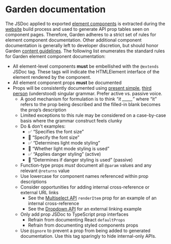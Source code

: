 # Garden documentation

The JSDoc applied to exported [element components](api.md#element-components) is
extracted during the [website](https://github.com/zendeskgarden/website) build
process and used to generate API prop tables seen on component pages. Therefore,
Garden adheres to a strict set of rules for element component documentation.
Other additional component documentation is generally left to developer
discretion, but should honor Garden [content
guidelines](https://garden.zendesk.com/content). The following list enumerates
the standard rules for Garden element component documentation:

- All element-level components **must** be embellished with the `@extends` JSDoc
  tag. These tags will indicate the HTMLElement interface of the element rendered
  by the component.
- All element component props **must** be documented
- Props will be consistently documented using [present
  simple](https://garden.zendesk.com/content/grammar#tense), [third
  person](https://garden.zendesk.com/content/grammar#pronouns)
  (understood) singular grammar. Prefer active vs. passive voice.
  - A good mechanism for formulation is to think _“it \_\_\_\_\_”_ where “it”
    refers to the prop being described and the filled-in blank becomes the prop’s
    description
  - Limited exceptions to this rule may be considered on a case-by-case basis
    where the grammar construct feels clunky
  - Do & don't examples:
    - :white_check_mark: “Specifies the font size”
    - :no_entry_sign: “Specify the font size”
    - :white_check_mark: “Determines light mode styling”
    - :no_entry_sign: “Whether light mode styling is used”
    - :white_check_mark: “Applies danger styling” (active)
    - :no_entry_sign: “Determines if danger styling is used” (passive)
  - Function-type props _must_ document all `@param` values and any relevant
    `@returns` value
  - Use lowercase for component names referenced within prop descriptions
  - Consider opportunities for adding internal cross-reference or external URL
    links
    - See the [Multiselect
      API](https://garden.zendesk.com/components/multiselect#multiselect)
      `renderItem` prop for an example of an internal cross-reference
    - See the [Dropdown
      API](https://garden.zendesk.com/components/select#dropdown) for an
      external linking example
  - Only add prop JSDoc to TypeScript prop interfaces
    - Refrain from documenting React `defaultProps`
    - Refrain from documenting styled components props
  - Use `@ignore` to prevent a prop from being added to generated documentation.
    Use this tag sparingly to hide internal-only APIs.
